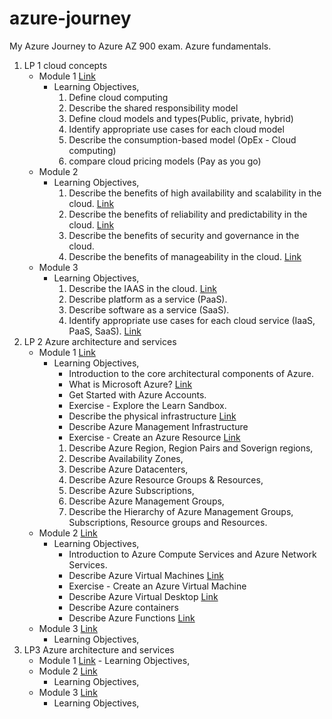 # azure-journey

My Azure Journey to Azure AZ 900 exam. Azure fundamentals.

1. LP 1 cloud concepts
   - Module 1 [Link](https://dheerajy1.hashnode.dev/learning-microsoft-azure-fundamentals-for-az-900-exam-day-1)
     - Learning Objectives,
       1. Define cloud computing
       2. Describe the shared responsibility model
       3. Define cloud models and types(Public, private, hybrid)
       4. Identify appropriate use cases for each cloud model
       5. Describe the consumption-based model (OpEx - Cloud computing)
       6. compare cloud pricing models (Pay as you go)
   - Module 2
     - Learning Objectives,
       1. Describe the benefits of high availability and scalability in the cloud. [Link](https://dheerajy1.hashnode.dev/learning-microsoft-azure-fundamentals-for-az-900-exam-day-2)
       2. Describe the benefits of reliability and predictability in the cloud. [Link](https://dheerajy1.hashnode.dev/learning-microsoft-azure-fundamentals-for-az-900-exam-day-3)
       3. Describe the benefits of security and governance in the cloud.
       4. Describe the benefits of manageability in the cloud. [Link](https://dheerajy1.hashnode.dev/learning-microsoft-azure-fundamentals-for-az-900-exam-day-4)
   - Module 3
     - Learning Objectives,
       1. Describe the IAAS in the cloud. [Link](https://dheerajy1.hashnode.dev/learning-microsoft-azure-fundamentals-for-az-900-exam-day-5)
       2. Describe platform as a service (PaaS).
       3. Describe software as a service (SaaS).
       4. Identify appropriate use cases for each cloud service (IaaS, PaaS, SaaS). [Link](https://dheerajy1.hashnode.dev/learning-microsoft-azure-fundamentals-for-az-900-exam-day-6)
2. LP 2 Azure architecture and services
   - Module 1 [Link]()
     - Learning Objectives,
       - Introduction to the core architectural components of Azure.
       - What is Microsoft Azure? [Link](https://dheerajy1.hashnode.dev/learning-microsoft-azure-fundamentals-for-az-900-exam-day-7)
       - Get Started with Azure Accounts.
       - Exercise - Explore the Learn Sandbox.
       - Describe the physical infrastructure [Link](https://dheerajy1.hashnode.dev/learning-microsoft-azure-fundamentals-for-az-900-exam-day-8)
       - Describe Azure Management Infrastructure
       - Exercise - Create an Azure Resource [Link](https://dheerajy1.hashnode.dev/learning-microsoft-azure-fundamentals-for-az-900-exam-day-9)
       1. Describe Azure Region, Region Pairs and Soverign regions,
       2. Describe Availability Zones,
       3. Describe Azure Datacenters,
       4. Describe Azure Resource Groups & Resources,
       5. Describe Azure Subscriptions,
       6. Describe Azure Management Groups,
       7. Describe the Hierarchy of Azure Management Groups, Subscriptions, Resource groups and Resources.
   - Module 2 [Link]()
     - Learning Objectives,
       - Introduction to Azure Compute Services and Azure Network Services.
       - Describe Azure Virtual Machines [Link](https://dheerajy1.hashnode.dev/learning-microsoft-azure-fundamentals-for-az-900-exam-day-10)
       - Exercise - Create an Azure Virtual Machine
       - Describe Azure Virtual Desktop [Link](https://dheerajy1.hashnode.dev/learning-microsoft-azure-fundamentals-for-az-900-exam-day-11)
       - Describe Azure containers
       - Describe Azure Functions [Link](https://dheerajy1.hashnode.dev/learning-microsoft-azure-fundamentals-for-az-900-exam-day-12)
   - Module 3 [Link]()
     - Learning Objectives,
3. LP3 Azure architecture and services
   - Module 1 [Link]() - Learning Objectives,
   - Module 2 [Link]()
     - Learning Objectives,
   - Module 3 [Link]()
     - Learning Objectives,
